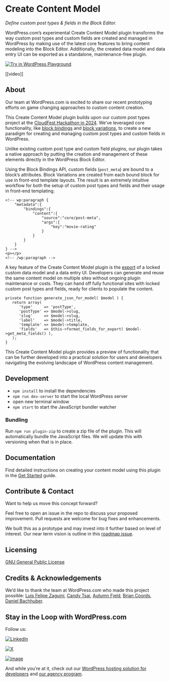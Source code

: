 # Create Content Model

_Define custom post types & fields in the Block Editor._

WordPress.com’s experimental Create Content Model plugin transforms the way custom post types and custom fields are created and managed in WordPress by making use of the latest core features to bring content modeling into the Block Editor.  ​​Additionally, the created data model and data entry UI can be exported as a standalone, maintenance-free plugin.

[![Try in WordPress Playground](https://img.shields.io/badge/Try%20in%20WordPress%20Playground-blue?style=for-the-badge)](https://playground.wordpress.net/?blueprint-url=https://raw.githubusercontent.com/Automattic/create-content-model/trunk/blueprint.json)

[[video]]

## About

Our team at WordPress.com is excited to share our recent prototyping  efforts on game changing approaches to custom content creation. 

This Create Content Model plugin builds upon our custom post types project at the [CloudFest Hackathon in 2024](https://developer.wordpress.org/block-editor/reference-guides/block-api/block-variations/). We’ve leveraged core functionality, like [block bindings](https://make.wordpress.org/core/2024/03/06/new-feature-the-block-bindings-api/) and [block variations](https://developer.wordpress.org/block-editor/reference-guides/block-api/block-variations/), to create a new paradigm for creating and managing custom post types and custom fields in WordPress. 

Unlike existing custom post type and custom field plugins, our plugin  takes a native approach by putting the creation and management of these elements directly in the WordPress Block Editor.

Using the Block Bindings API, custom fields (`post_meta`) are bound to a block’s attributes. Block Variations are created from each bound block for use in front-end template layouts. The result is an extremely intuitive workflow for both the setup of custom post types and fields and their usage in front-end templating. 

```
<!-- wp:paragraph {
	"metadata":{
		"bindings":{
			"content":{
				"source":"core/post-meta",
				"args":{
					"key":"movie-rating"
				}
			}
		}
	}
} -->
<p></p>
<!-- /wp:paragraph -->
```

A key feature of the Create Content Model plugin is the [export](https://github.com/Automattic/create-content-model/blob/78d4a208e0c2c74cebd2a7b434e086731c762b41/includes/exporter/class-content-model-exporter.php) of a locked custom data model and a data entry UI. Developers can generate and reuse the same content model on multiple sites without ongoing plugin maintenance or costs. They can hand off fully functional sites with locked custom post types and fields, ready for clients to populate the content. 


```
private function generate_json_for_model( $model ) {
   return array(
      'type'     => 'postType',
      'postType' => $model->slug,
      'slug'     => $model->slug,
      'label'    => $model->title,
      'template' => $model->template,
      'fields'   => $this->format_fields_for_export( $model->get_meta_fields() ),
   );
}
```

This Create Content Model plugin provides a preview of functionality that can be further developed into a practical solution for users and developers navigating the evolving landscape of WordPress content management.

<!--

## Try it out & give us feedback
See it in action in the WordPress Playground[link to playground site]. And then share your feedback in a [GitHub issue](https://github.com/Automattic/create-content-model/issues).

Or download the plugin [here](download link)
-->




## Development

* `npm install` to install the dependencies
* `npm run dev-server` to start the local WordPress server
* open new terminal window
* `npm start` to start the JavaScript bundler watcher

### Bundling

Run `npm run plugin-zip` to create a zip file of the plugin. This will automatically bundle the JavaScript files. We will update this with versioning when that is in place.

## Documentation
Find detailed instructions on creating your content model using this plugin in the [Get Started](/GETSTARTED.md) guide.


## Contribute & Contact 

Want to help us move this concept forward?

Feel free to open an issue in the repo to discuss your proposed improvement. Pull requests are welcome for bug fixes and enhancements.

We built this as a prototype and may invest into it further based on level of interest.  Our near term vision is outline in this [roadmap issue](https://github.com/Automattic/create-content-model/issues/77).


## Licensing
[GNU General Public License](/LICENSE.md)

## Credits & Acknowledgements 
We’d like to thank the team at WordPress.com who made this project possible: [Luis Felipe Zaguini](https://github.com/zaguiini), [Candy Tsai](https://github.com/candy02058912), [Autumn Fjeld](https://github.com/autumnfjeld), [Brian Coords](https://github.com/bacoords), [Daniel Bachhuber](https://github.com/danielbachhuber).

## Stay in the Loop with WordPress.com
Follow us:

[![LinkedIn](https://img.shields.io/badge/LinkedIn-0077B5?style=for-the-badge&logo=linkedin&logoColor=white)](https://www.linkedin.com/showcase/wordpress.com)
  
[![X](https://img.shields.io/badge/X-000000?style=for-the-badge&logo=x&logoColor=white)](https://x.com/wordpressdotcom)


[![image](https://img.shields.io/badge/Instagram-E4405F?style=for-the-badge&logo=instagram&logoColor=white)](https://www.instagram.com/wordpressdotcom)

<!-- Later we can add deveopers newsletter -->

And while you’re at it, check out our [WordPress hosting solution for developers](https://wordpress.com/hosting) and [our agency program](https://wordpress.com/for-agencies/).
